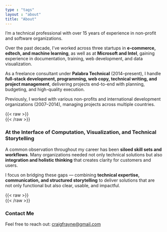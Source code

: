 ```yaml
---
type : "tags"
layout : "about"
title: "About"
---
```


I’m a technical professional with over 15 years of experience in non-profit and software organizations.

Over the past decade, I’ve worked across three startups in **e-commerce, edtech, and machine learning**, as well as at **Microsoft and Intel**, gaining experience in documentation, training, web development, and data visualization.

As a freelance consultant under **Palabra Technical** (2014–present), I handle **full-stack development, programming, web copy, technical writing, and project management**, delivering projects end-to-end with planning, budgeting, and high-quality execution.

Previously, I worked with various non-profits and international development organizations (2007–2014), managing projects across multiple countries.

{{< raw >}}
<br>
{{< /raw >}}

### At the Interface of Computation, Visualization, and Technical Storytelling

A common observation throughout my career has been **siloed skill sets and workflows**. Many organizations needed not only technical solutions but also **integration and holistic thinking** that creates clarity for customers and users.

I focus on bridging these gaps — combining **technical expertise, communication, and structured storytelling** to deliver solutions that are not only functional but also clear, usable, and impactful.

{{< raw >}}
<br>
{{< /raw >}}

### Contact Me

Feel free to reach out: [craigfrayne@gmail.com](mailto:craigfrayne@gmail.com)
